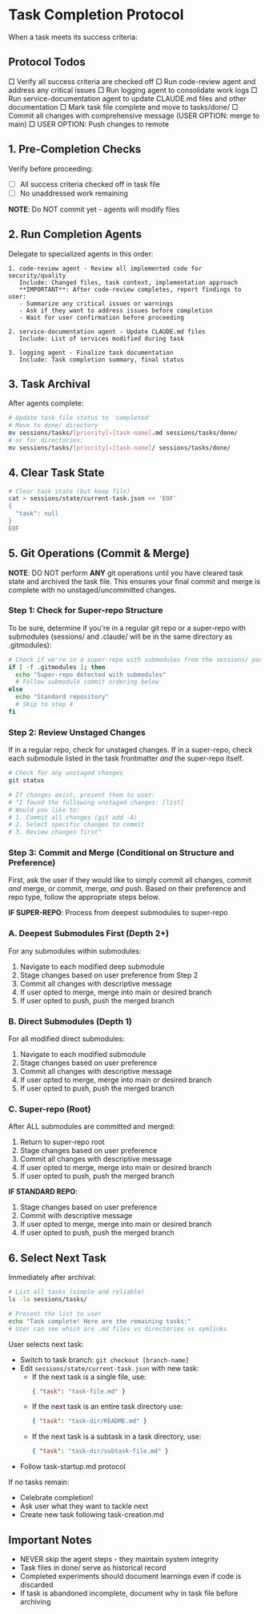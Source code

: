 # Task Completion Protocol

When a task meets its success criteria:

## Protocol Todos
<!-- Use TodoWrite to add these todos **exactly as written** -->
□ Verify all success criteria are checked off
□ Run code-review agent and address any critical issues
□ Run logging agent to consolidate work logs
□ Run service-documentation agent to update CLAUDE.md files and other documentation
□ Mark task file complete and move to tasks/done/
□ Commit all changes with comprehensive message (USER OPTION: merge to main)
□ USER OPTION: Push changes to remote

## 1. Pre-Completion Checks

Verify before proceeding:
- [ ] All success criteria checked off in task file
- [ ] No unaddressed work remaining

**NOTE**: Do NOT commit yet - agents will modify files

## 2. Run Completion Agents

Delegate to specialized agents in this order:
```
1. code-review agent - Review all implemented code for security/quality
   Include: Changed files, task context, implementation approach
   **IMPORTANT**: After code-review completes, report findings to user:
   - Summarize any critical issues or warnings
   - Ask if they want to address issues before completion
   - Wait for user confirmation before proceeding
   
2. service-documentation agent - Update CLAUDE.md files 
   Include: List of services modified during task
   
3. logging agent - Finalize task documentation
   Include: Task completion summary, final status
```

## 3. Task Archival

After agents complete:
```bash
# Update task file status to 'completed'
# Move to done/ directory
mv sessions/tasks/[priority]-[task-name].md sessions/tasks/done/
# or for directories:
mv sessions/tasks/[priority]-[task-name]/ sessions/tasks/done/
```

## 4. Clear Task State

```bash
# Clear task state (but keep file)
cat > sessions/state/current-task.json << 'EOF'
{
  "task": null
}
EOF
```

## 5. Git Operations (Commit & Merge)

**NOTE**: DO NOT perform **ANY** git operations until you have cleared task state and archived the task file. This ensures your final commit and merge is complete with no unstaged/uncommitted changes.

### Step 1: Check for Super-repo Structure
To be sure, determine if you're in a regular git repo or a super-repo with submodules (sessions/ and .claude/ will be in the same directory as .gitmodules):
```bash
# Check if we're in a super-repo with submodules from the sessions/ parent directory
if [ -f .gitmodules ]; then
  echo "Super-repo detected with submodules"
  # Follow submodule commit ordering below
else
  echo "Standard repository"
  # Skip to step 4
fi
```

### Step 2: Review Unstaged Changes
If in a regular repo, check for unstaged changes. If in a super-repo, check each submodule listed in the task frontmatter *and* the super-repo itself.
```bash
# Check for any unstaged changes
git status

# If changes exist, present them to user:
# "I found the following unstaged changes: [list]
# Would you like to:
# 1. Commit all changes (git add -A)
# 2. Select specific changes to commit
# 3. Review changes first"
```

### Step 3: Commit and Merge (Conditional on Structure and Preference)
First, ask the user if they would like to simply commit all changes, commit *and* merge, or commit, merge, *and* push. Based on their preference and repo type, follow the appropriate steps below.

**IF SUPER-REPO**: Process from deepest submodules to super-repo

### A. Deepest Submodules First (Depth 2+)
For any submodules within submodules:
1. Navigate to each modified deep submodule
2. Stage changes based on user preference from Step 2
3. Commit all changes with descriptive message
4. If user opted to merge, merge into main or desired branch
5. If user opted to push, push the merged branch

### B. Direct Submodules (Depth 1)
For all modified direct submodules:
1. Navigate to each modified submodule
2. Stage changes based on user preference
3. Commit all changes with descriptive message
4. If user opted to merge, merge into main or desired branch
5. If user opted to push, push the merged branch

### C. Super-repo (Root)
After ALL submodules are committed and merged:
1. Return to super-repo root
2. Stage changes based on user preference
3. Commit all changes with descriptive message
4. If user opted to merge, merge into main or desired branch
5. If user opted to push, push the merged branch

**IF STANDARD REPO**: 
1. Stage changes based on user preference
2. Commit with descriptive message
3. If user opted to merge, merge into main or desired branch
4. If user opted to push, push the merged branch

## 6. Select Next Task

Immediately after archival:
```bash
# List all tasks (simple and reliable)
ls -la sessions/tasks/

# Present the list to user
echo "Task complete! Here are the remaining tasks:"
# User can see which are .md files vs directories vs symlinks
```

User selects next task:
- Switch to task branch: `git checkout [branch-name]`
- Edit `sessions/state/current-task.json` with new task:
  - If the next task is a single file, use: 
    ```json
    { "task": "task-file.md" }
    ```
  - If the next task is an entire task directory use:
    ```json
    { "task": "task-dir/README.md" }
    ```
  - If the next task is a subtask in a task directory, use:
    ```json
    { "task": "task-dir/subtask-file.md" }
    ```
- Follow task-startup.md protocol

If no tasks remain:
- Celebrate completion!
- Ask user what they want to tackle next
- Create new task following task-creation.md

## Important Notes

- NEVER skip the agent steps - they maintain system integrity
- Task files in done/ serve as historical record
- Completed experiments should document learnings even if code is discarded
- If task is abandoned incomplete, document why in task file before archiving

